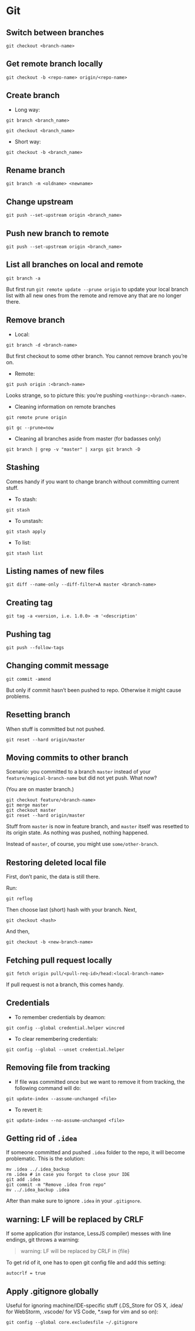 # Git

## Switch between branches

`git checkout <branch-name>`

## Get remote branch locally

`git checkout -b <repo-name> origin/<repo-name>`

## Create branch

* Long way:

 `git branch <branch_name>`

 `git checkout <branch_name>`

* Short way:

 `git checkout -b <branch_name>`

## Rename branch

`git branch -m <oldname> <newname>`

## Change upstream

`git push --set-upstream origin <branch_name>`

## Push new branch to remote

`git push --set-upstream origin <branch_name>`

## List all branches on local and remote

`git branch -a`

But first run `git remote update --prune origin` to update your local branch list with all new ones from the remote and remove any that are no longer there.

## Remove branch

* Local:

 `git branch -d <branch-name>`

 But first checkout to some other branch. You cannot remove branch you’re on.

* Remote:

 `git push origin :<branch-name>`

 Looks strange, so to picture this: you’re pushing `<nothing>:<branch-name>`.

* Cleaning information on remote branches

`git remote prune origin`

`git gc --prune=now`
 
* Cleaning all branches aside from master (for badasses only)

`git branch | grep -v "master" | xargs git branch -D`

## Stashing

Comes handy if you want to change branch without committing current stuff.

* To stash:

 `git stash`

* To unstash:

 `git stash apply`

* To list:

 `git stash list`

## Listing names of new files

`git diff --name-only --diff-filter=A master <branch-name>`

## Creating tag

`git tag -a <version, i.e. 1.0.0> -m '<description'`

## Pushing tag

`git push --follow-tags`

## Changing commit message

`git commit -amend`

But only if commit hasn’t been pushed to repo. Otherwise it might cause problems.

## Resetting branch

When stuff is committed but not pushed.

`git reset --hard origin/master`

## Moving commits to other branch

Scenario: you committed to a branch `master` instead of your `feature/magical-branch-name` but did not yet push. What now?

(You are on master branch.)

```
git checkout feature/<branch-name>
git merge master
git checkout master
git reset --hard origin/master
```

Stuff from `master` is now in feature branch, and `master` itself was resetted to its origin state. As nothing was pushed, nothing happened.

Instead of `master`, of course, you might use `some/other-branch`.

## Restoring deleted local file

First, don’t panic, the data is still there.

Run:

`git reflog`

Then choose last (short) hash with your branch. Next,

`git checkout <hash>`

And then,

`git checkout -b <new-branch-name>`

## Fetching pull request locally

`git fetch origin pull/<pull-req-id>/head:<local-branch-name>`

If pull request is not a branch, this comes handy.

## Credentials

* To remember credentials by deamon:

 `git config --global credential.helper wincred`

* To clear remembering credentials:

 `git config --global --unset credential.helper`

## Removing file from tracking

* If file was committed once but we want to remove it from tracking, the following command will do:

 `git update-index --assume-unchanged <file>`

* To revert it:

 `git update-index --no-assume-unchanged <file>`

## Getting rid of `.idea`

If someone committed and pushed `.idea` folder to the repo, it will become problematic. This is the solution:

```
mv .idea ../.idea_backup
rm .idea # in case you forgot to close your IDE
git add .idea
git commit -m "Remove .idea from repo"
mv ../.idea_backup .idea
```

After than make sure to ignore `.idea` in your `.gitignore`.

## warning: LF will be replaced by CRLF

If some application (for instance, LessJS compiler) messes with line endings, git throws a warning:

>warning: LF will be replaced by CRLF in {file}

To get rid of it, one has to open git config file and add this setting:

`autocrlf = true`

## Apply .gitignore globally

Useful for ignoring machine/IDE-specific stuff (.DS_Store for OS X, .idea/ for WebStorm, .vscode/ for VS Code, *.swp for vim and so on):

`git config --global core.excludesfile ~/.gitignore`
